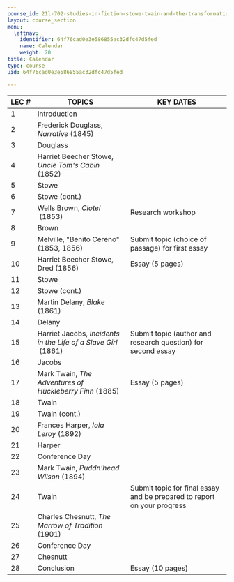 ```yaml
---
course_id: 21l-702-studies-in-fiction-stowe-twain-and-the-transformation-of-19th-century-america-fall-2004
layout: course_section
menu:
  leftnav:
    identifier: 64f76cad0e3e586855ac32dfc47d5fed
    name: Calendar
    weight: 20
title: Calendar
type: course
uid: 64f76cad0e3e586855ac32dfc47d5fed

---
```


| LEC # | TOPICS | KEY DATES |
| --- | --- | --- |
| 1 | Introduction | &nbsp; |
| 2 | Frederick Douglass, _Narrative_ (1845) | &nbsp; |
| 3 | Douglass | &nbsp; |
| 4 | Harriet Beecher Stowe, _Uncle Tom's Cabin_ (1852) | &nbsp; |
| 5 | Stowe | &nbsp; |
| 6 | Stowe (cont.) | &nbsp; |
| 7 | Wells Brown, _Clotel_  (1853) | Research workshop |
| 8 | Brown | &nbsp; |
| 9 | Melville, "Benito Cereno" (1853, 1856) | Submit topic (choice of passage) for first essay |
| 10 | Harriet Beecher Stowe, Dred (1856) | Essay (5 pages) |
| 11 | Stowe | &nbsp; |
| 12 | Stowe (cont.) | &nbsp; |
| 13 | Martin Delany, _Blake_ (1861) | &nbsp; |
| 14 | Delany | &nbsp; |
| 15 | Harriet Jacobs, _Incidents in the Life of a Slave Girl_  (1861) | Submit topic (author and research question) for second essay |
| 16 | Jacobs | &nbsp; |
| 17 | Mark Twain, _The Adventures of_ _Huckleberry Finn_ (1885) | Essay (5 pages) |
| 18 | Twain | &nbsp; |
| 19 | Twain (cont.) | &nbsp; |
| 20 | Frances Harper, _Iola Leroy_ (1892) | &nbsp; |
| 21 | Harper | &nbsp; |
| 22 | Conference Day | &nbsp; |
| 23 | Mark Twain, _Puddn'head Wilson_ (1894) | &nbsp; |
| 24 | Twain | Submit topic for final essay and be prepared to report on your progress |
| 25 | Charles Chesnutt, _The Marrow of Tradition_ (1901) | &nbsp; |
| 26 | Conference Day | &nbsp; |
| 27 | Chesnutt | &nbsp; |
| 28 | Conclusion | Essay (10 pages)
